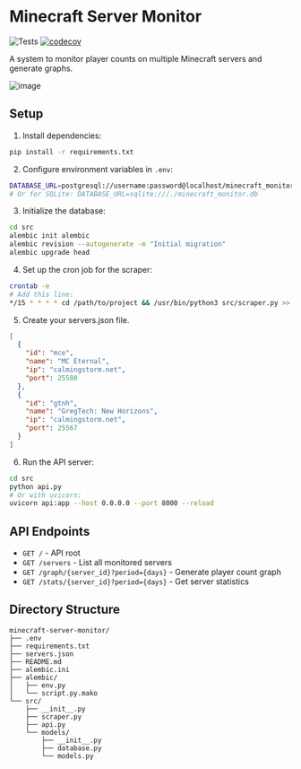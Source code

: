 # Minecraft Server Monitor
![Tests](https://github.com/TargetedEntropy/minecraft-server-monitor/workflows/Tests/badge.svg)
[![codecov](https://codecov.io/gh/TargetedEntropy/minecraft-server-monitor/branch/master/graph/badge.svg)](https://codecov.io/gh/TargetedEntropy/minecraft-server-monitor)

A system to monitor player counts on multiple Minecraft servers and generate graphs.

![image](https://i.imgur.com/7Ni4YsC.png)

## Setup

1. Install dependencies:
```bash
pip install -r requirements.txt
```

2. Configure environment variables in `.env`:
```bash
DATABASE_URL=postgresql://username:password@localhost/minecraft_monitor
# Or for SQLite: DATABASE_URL=sqlite:///./minecraft_monitor.db
```

3. Initialize the database:
```bash
cd src
alembic init alembic
alembic revision --autogenerate -m "Initial migration"
alembic upgrade head
```

4. Set up the cron job for the scraper:
```bash
crontab -e
# Add this line:
*/15 * * * * cd /path/to/project && /usr/bin/python3 src/scraper.py >> /var/log/minecraft_scraper.log 2>&1
```

5. Create your servers.json file.
```json
[
  {
    "id": "mce",
    "name": "MC Eternal",
    "ip": "calmingstorm.net",
    "port": 25580
  },
  {
    "id": "gtnh",
    "name": "GregTech: New Horizons",
    "ip": "calmingstorm.net",
    "port": 25567
  }
]
```

6. Run the API server:
```bash
cd src
python api.py
# Or with uvicorn:
uvicorn api:app --host 0.0.0.0 --port 8000 --reload
```

## API Endpoints

- `GET /` - API root
- `GET /servers` - List all monitored servers
- `GET /graph/{server_id}?period={days}` - Generate player count graph
- `GET /stats/{server_id}?period={days}` - Get server statistics

## Directory Structure

```
minecraft-server-monitor/
├── .env
├── requirements.txt
├── servers.json
├── README.md
├── alembic.ini
├── alembic/
│   ├── env.py
│   └── script.py.mako
└── src/
    ├── __init__.py
    ├── scraper.py
    ├── api.py
    └── models/
        ├── __init__.py
        ├── database.py
        └── models.py
```